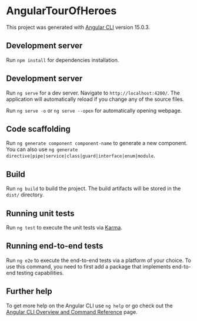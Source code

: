 # AngularTourOfHeroes

This project was generated with [Angular CLI](https://github.com/angular/angular-cli) version 15.0.3.

## Development server

Run `npm install` for dependencies installation.

## Development server

Run `ng serve` for a dev server. Navigate to `http://localhost:4200/`. The application will automatically reload if you change any of the source files.

Run `ng serve -o` or `ng serve --open` for automatically opening webpage.

## Code scaffolding

Run `ng generate component component-name` to generate a new component. You can also use `ng generate directive|pipe|service|class|guard|interface|enum|module`.

## Build

Run `ng build` to build the project. The build artifacts will be stored in the `dist/` directory.

## Running unit tests

Run `ng test` to execute the unit tests via [Karma](https://karma-runner.github.io).

## Running end-to-end tests

Run `ng e2e` to execute the end-to-end tests via a platform of your choice. To use this command, you need to first add a package that implements end-to-end testing capabilities.

## Further help

To get more help on the Angular CLI use `ng help` or go check out the [Angular CLI Overview and Command Reference](https://angular.io/cli) page.
